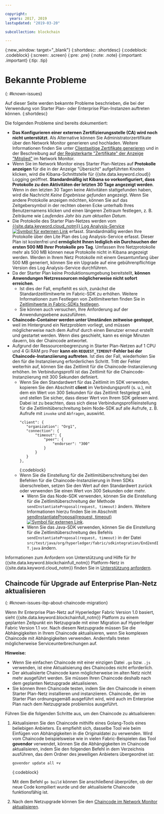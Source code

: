 ```yaml
---

copyright:
  years: 2017, 2019
lastupdated: "2019-03-20"

subcollection: blockchain

---
```


{:new_window: target="_blank"}
{:shortdesc: .shortdesc}
{:codeblock: .codeblock}
{:screen: .screen}
{:pre: .pre}
{:note: .note}
{:important: .important}
{:tip: .tip}

# Bekannte Probleme
{: #known-issues}

Auf dieser Seite werden bekannte Probleme beschrieben, die bei der Verwendung von Starter Plan- oder Enterprise Plan-Instanzen auftreten können.
{:shortdesc}

Die folgenden Probleme sind bereits dokumentiert:
- **Das Konfigurieren einer externen Zertifizierungsstelle (CA) wird noch nicht unterstützt**. Als Alternative können Sie Administratorzertifikate über den Network Monitor generieren und hochladen. Weitere Informationen finden Sie unter [Clientseitige Zertifikate generieren](/docs/services/blockchain/v10_application.html#dev-app-enroll-panel) und in der Beschreibung auf [der Registerkarte "Zertifikate" der Anzeige "Mitglied"](/docs/services/blockchain/v10_dashboard.html#ibp-dashboard-members) im Network Monitor.
- Wenn Sie im Network Monitor eines Starter Plan-Netzes auf **Protokolle anzeigen** für die in der Anzeige "Übersicht" aufgeführten Knoten klicken, wird die Kibana-Schnittstelle für {{site.data.keyword.cloud}} Logging geöffnet. **Standardmäßig ist Kibana so vorkonfiguriert, dass Protokolle zu den Aktivitäten der letzten 30 Tage angezeigt werden**. Wenn in den letzten 30 Tagen keine Aktivitäten stattgefunden haben, wird die Nachricht *Keine Ergebnisse gefunden* angezeigt. Wenn Sie andere Protokolle anzeigen möchten, können Sie auf das Zeitgebersymbol in der rechten oberen Ecke unterhalb Ihres Benutzernamens klicken und einen längeren Zeitraum festlegen, z. B. Zeiträume wie *Laufendes Jahr bis zum aktuellen Datum*.
- Die Protokolle des Starter Plan-Netzes werden vom [{{site.data.keyword.cloud_notm}} Log Analysis-Service ![Symbol für externen Link](images/external_link.svg "Symbol für externen Link")](https://cloud.ibm.com/catalog/services/log-analysis) erfasst. Standardmäßig werden Ihre Protokolle über den Lite Plan des Log Analysis-Service erfasst. Dieser Plan ist kostenfrei und **ermöglicht Ihnen lediglich ein Durchsuchen der ersten 500 MB Ihrer Protokolle pro Tag**. Umfassen Ihre Netzprotokolle mehr als 500 MB können neue Protokolle nicht in Kibana angezeigt werden. Werden in Ihrem Netz Protokolle mit einem Gesamtumfang über 500 MB generiert, können Sie ein Upgrade auf eine gebührenpflichtige Version des Log Analysis-Service durchführen.
- Da der Starter Plan keine Produktionsumgebung bereitstellt, **können Anwendungen Netzressourcen möglicherweise nicht sofort erreichen**.
  - Ist dies der Fall, empfiehlt es sich, zunächst die Standardzeitlimitwerte im Fabric-SDK zu erhöhen. Weitere Informationen zum Festlegen von Zeitlimitwerten finden Sie in [Zeitlimitwerte in Fabric-SDKs festlegen](/docs/services/blockchain/best_practices.html#best-practices-app-set-timeout-in-sdk).
  - Sie können auch versuchen, Ihre Anforderung auf der Anwendungsebene auszuführen.
- **Chaincode-Container werden unter Umständen zeitweise gestoppt**, weil im Hintergrund ein Netzproblem vorliegt, und müssen möglicherweise nach dem Aufruf durch einen Benutzer erneut erstellt und gestartet werden. Wenn dies geschieht, kann es einige Minuten dauern, bis der Chaincode antwortet.
- Aufgrund der Ressourcenbegrenzung in Starter Plan-Netzen auf 1 CPU und 4 Gi RAM pro Peer **kann ein `REQUEST_TIMEOUT`-Fehler bei der Chaincode-Instanziierung auftreten**. Ist dies der Fall, wiederholen Sie den für die Instanziierung erforderlichen Schritt. Tritt der Fehler weiterhin auf, können Sie das Zeitlimit für die Chaincode-Instanziierung erhöhen. Im Verbindungsprofil ist das Zeitlimit für die Chaincode-Instanziierung mit 300 Sekunden definiert.
  - Wenn Sie den Standardwert für das Zeitlimit im SDK verwenden, kopieren Sie den Abschnitt **client** im Verbindungsprofil (s. u.), mit dem ein Wert von 300 Sekunden für das Zeitlimit festgelegt wird, und stellen Sie sicher, dass dieser Wert von Ihrem SDK gelesen wird. Dabei ist zu beachten, dass sich diese Verbindungsprofileinstellung für die Zeitlimitüberschreitung beim Node-SDK auf alle Aufrufe, z. B. Aufrufe mit `invoke` und `Abfragen`, auswirkt.
    ```
    "client": {
       "organization": "Org1",
       "connection": {
           "timeout": {
               "peer": {
                   "endorser": "300"
               }
           }
       }
    },
    ```
    {:codeblock}
  - Wenn Sie die Einstellung für die Zeitlimitüberschreitung bei den Befehlen für die Chaincode-Instanziierung in Ihren SDKs überschreiben, setzen Sie den Wert auf den Standardwert zurück oder verwenden Sie einen Wert von 300 Sekunden oder mehr.
    - Wenn Sie das Node-SDK verwenden, können Sie die Einstellung für die Zeitlimitüberschreitung der Methode `sendInstantiateProposal(request, timeout)` ändern. Weitere Informationen hierzu finden Sie im Abschnitt [sendInstantiateProposal(request, timeout) ![Symbol für externen Link](images/external_link.svg "Symbol für externen Link")](https://fabric-sdk-node.github.io/Channel.html#sendInstantiateProposal).
    - Wenn Sie das Java-SDK verwenden, können Sie die Einstellung für die Zeitlimitüberschreitung des Befehls `sendInstantiateProposal(request, timeout)` in der Datei `src/test/java/org/hyperledger/fabric/sdkintegration/End2endIT.java` ändern.

Informationen zum Anfordern von Unterstützung und Hilfe für Ihr {{site.data.keyword.blockchainfull_notm}} Platform-Netz in {{site.data.keyword.cloud_notm}} finden Sie in [Unterstützung anfordern](/docs/services/blockchain/ibmblockchain_support.html#blockchain-support).

## Chaincode für Upgrade auf Enterprise Plan-Netz aktualisieren
{: #known-issues-ibp-about-chaincode-migration}

Wenn Ihr Enterprise Plan-Netz auf Hyperledger Fabric Version 1.0 basiert, sieht {{site.data.keyword.blockchainfull_notm}} Platform zu einem geplanten Zeitpunkt ein Netzupgrade mit einer Migration auf Hyperledger Fabric Version 1.1 vor. Nach diesem Netzupgrade müssen Sie die Abhängigkeiten in Ihrem Chaincode aktualisieren, wenn Sie komplexen Chaincode mit Abhängigkeiten verwenden. Andernfalls treten möglicherweise Serviceunterbrechungen auf.

**Hinweise:**
- Wenn Sie einfachen Chaincode mit einer einzigen Datei `.go` bzw. `.js` verwenden, ist eine Aktualisierung des Chaincodes nicht erforderlich.
- Der aktualisierte Chaincode kann möglicherweise im alten Netz nicht mehr ausgeführt werden. Sie müssen Ihren Chaincode deshalb nach dem geplanten Netzupgrade aktualisieren.
- Sie können Ihren Chaincode testen, indem Sie den Chaincode in einem Starter Plan-Netz installieren und instanziieren. Chaincode, der im Starter Plan ordnungsgemäß ausgeführt wird, wird auch im Enterprise Plan nach dem Netzupgrade problemlos ausgeführt.

Führen Sie die folgenden Schritte aus, um den Chaincode zu aktualisieren:
1. Aktualisieren Sie den Chaincode mithilfe eines Golang-Tools eines beliebigen Anbieters. Es empfiehlt sich, dasselbe Tool wie beim Einfügen von Abhängigkeiten in die Originaldatei zu verwenden. Wird vom Chaincode beispielsweise wie in vielen Fabric-Beispielen das Tool **govendor** verwendet, können Sie die Abhängigkeiten im Chaincode aktualisieren, indem Sie den folgenden Befehl in dem Verzeichnis ausführen, das dem Ordner des jeweiligen Anbieters übergeordnet ist:
    ```
    govendor update all +v
    ```
    {:codeblock}

    Mit dem Befehl `go build` können Sie anschließend überprüfen, ob der neue Code kompiliert wurde und der aktualisierte Chaincode funktionsfähig ist.

2. Nach dem Netzupgrade können Sie den [Chaincode im Network Monitor aktualisieren](/docs/services/blockchain/howto/install_instantiate_chaincode.html#install-instantiate-chaincode-update-cc).
